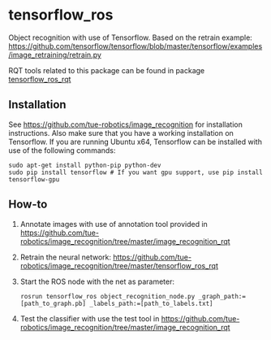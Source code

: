 # tensorflow_ros
Object recognition with use of Tensorflow. Based on the retrain example: https://github.com/tensorflow/tensorflow/blob/master/tensorflow/examples/image_retraining/retrain.py

RQT tools related to this package can be found in package [tensorflow_ros_rqt](https://github.com/tue-robotics/image_recognition/tree/master/tensorflow_ros_rqt)

## Installation

See https://github.com/tue-robotics/image_recognition for installation instructions. Also make sure that you have a working installation on Tensorflow. If you are running Ubuntu x64, Tensorflow can be installed with use of the following commands:

    sudo apt-get install python-pip python-dev
    sudo pip install tensorflow # If you want gpu support, use pip install tensorflow-gpu

## How-to

1. Annotate images with use of annotation tool provided in https://github.com/tue-robotics/image_recognition/tree/master/image_recognition_rqt
2. Retrain the neural network: https://github.com/tue-robotics/image_recognition/tree/master/tensorflow_ros_rqt
3. Start the ROS node with the net as parameter:

    ```
    rosrun tensorflow_ros object_recognition_node.py _graph_path:=[path_to_graph.pb] _labels_path:=[path_to_labels.txt]
    ```

4. Test the classifier with use the test tool in https://github.com/tue-robotics/image_recognition/tree/master/image_recognition_rqt
